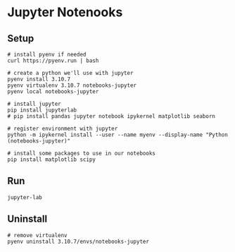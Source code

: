 # Jupyter Notenooks


## Setup

    # install pyenv if needed
    curl https://pyenv.run | bash

    # create a python we'll use with jupyter
    pyenv install 3.10.7
    pyenv virtualenv 3.10.7 notebooks-jupyter
    pyenv local notebooks-jupyter

    # install jupyter
    pip install jupyterlab
    # pip install pandas jupyter notebook ipykernel matplotlib seaborn

    # register environment with jupyter
    python -m ipykernel install --user --name myenv --display-name "Python (notebooks-jupyter)"

    # install some packages to use in our notebooks
    pip install matplotlib scipy


## Run

    jupyter-lab


## Uninstall

    # remove virtualenv
    pyenv uninstall 3.10.7/envs/notebooks-jupyter
